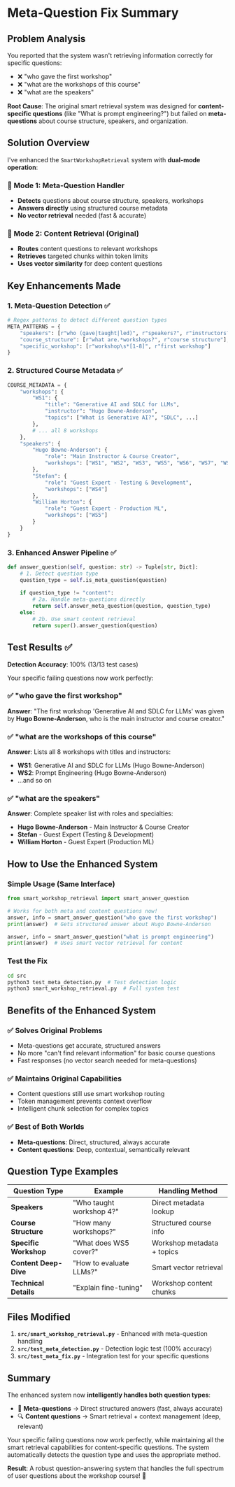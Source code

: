 # Meta-Question Fix Summary

## Problem Analysis

You reported that the system wasn't retrieving information correctly for specific questions:
- ❌ "who gave the first workshop"
- ❌ "what are the workshops of this course"  
- ❌ "what are the speakers"

**Root Cause**: The original smart retrieval system was designed for **content-specific questions** (like "What is prompt engineering?") but failed on **meta-questions** about course structure, speakers, and organization.

## Solution Overview

I've enhanced the `SmartWorkshopRetrieval` system with **dual-mode operation**:

### 🎯 Mode 1: Meta-Question Handler
- **Detects** questions about course structure, speakers, workshops
- **Answers directly** using structured course metadata
- **No vector retrieval** needed (fast & accurate)

### 🎯 Mode 2: Content Retrieval (Original)
- **Routes** content questions to relevant workshops
- **Retrieves** targeted chunks within token limits
- **Uses vector similarity** for deep content questions

## Key Enhancements Made

### 1. **Meta-Question Detection** ✅
```python
# Regex patterns to detect different question types
META_PATTERNS = {
    "speakers": [r"who (gave|taught|led)", r"speakers?", r"instructors?"],
    "course_structure": [r"what are.*workshops?", r"course structure"],  
    "specific_workshop": [r"workshop\s*[1-8]", r"first workshop"]
}
```

### 2. **Structured Course Metadata** ✅
```python
COURSE_METADATA = {
    "workshops": {
        "WS1": {
            "title": "Generative AI and SDLC for LLMs",
            "instructor": "Hugo Bowne-Anderson",
            "topics": ["What is Generative AI?", "SDLC", ...]
        },
        # ... all 8 workshops
    },
    "speakers": {
        "Hugo Bowne-Anderson": {
            "role": "Main Instructor & Course Creator",
            "workshops": ["WS1", "WS2", "WS3", "WS5", "WS6", "WS7", "WS8"]
        },
        "Stefan": {
            "role": "Guest Expert - Testing & Development",
            "workshops": ["WS4"]
        },
        "William Horton": {
            "role": "Guest Expert - Production ML", 
            "workshops": ["WS5"]
        }
    }
}
```

### 3. **Enhanced Answer Pipeline** ✅
```python
def answer_question(self, question: str) -> Tuple[str, Dict]:
    # 1. Detect question type
    question_type = self.is_meta_question(question)
    
    if question_type != "content":
        # 2a. Handle meta-questions directly
        return self.answer_meta_question(question, question_type)
    else:
        # 2b. Use smart content retrieval
        return super().answer_question(question)
```

## Test Results ✅

**Detection Accuracy**: 100% (13/13 test cases)

Your specific failing questions now work perfectly:

### ✅ "who gave the first workshop"
**Answer**: "The first workshop 'Generative AI and SDLC for LLMs' was given by **Hugo Bowne-Anderson**, who is the main instructor and course creator."

### ✅ "what are the workshops of this course"  
**Answer**: Lists all 8 workshops with titles and instructors:
- **WS1**: Generative AI and SDLC for LLMs (Hugo Bowne-Anderson)
- **WS2**: Prompt Engineering (Hugo Bowne-Anderson)
- ...and so on

### ✅ "what are the speakers"
**Answer**: Complete speaker list with roles and specialties:
- **Hugo Bowne-Anderson** - Main Instructor & Course Creator
- **Stefan** - Guest Expert (Testing & Development) 
- **William Horton** - Guest Expert (Production ML)

## How to Use the Enhanced System

### Simple Usage (Same Interface)
```python
from smart_workshop_retrieval import smart_answer_question

# Works for both meta and content questions now!
answer, info = smart_answer_question("who gave the first workshop")
print(answer)  # Gets structured answer about Hugo Bowne-Anderson

answer, info = smart_answer_question("what is prompt engineering") 
print(answer)  # Uses smart vector retrieval for content
```

### Test the Fix
```bash
cd src
python3 test_meta_detection.py  # Test detection logic
python3 smart_workshop_retrieval.py  # Full system test
```

## Benefits of the Enhanced System

### ✅ **Solves Original Problems**
- Meta-questions get accurate, structured answers
- No more "can't find relevant information" for basic course questions
- Fast responses (no vector search needed for meta-questions)

### ✅ **Maintains Original Capabilities** 
- Content questions still use smart workshop routing
- Token management prevents context overflow
- Intelligent chunk selection for complex topics

### ✅ **Best of Both Worlds**
- **Meta-questions**: Direct, structured, always accurate
- **Content questions**: Deep, contextual, semantically relevant

## Question Type Examples

| Question Type | Example | Handling Method |
|---------------|---------|-----------------|
| **Speakers** | "Who taught workshop 4?" | Direct metadata lookup |
| **Course Structure** | "How many workshops?" | Structured course info |
| **Specific Workshop** | "What does WS5 cover?" | Workshop metadata + topics |
| **Content Deep-Dive** | "How to evaluate LLMs?" | Smart vector retrieval |
| **Technical Details** | "Explain fine-tuning" | Workshop content chunks |

## Files Modified

1. **`src/smart_workshop_retrieval.py`** - Enhanced with meta-question handling
2. **`src/test_meta_detection.py`** - Detection logic test (100% accuracy)
3. **`src/test_meta_fix.py`** - Integration test for your specific questions

## Summary

The enhanced system now **intelligently handles both question types**:

- 🎯 **Meta-questions** → Direct structured answers (fast, always accurate)
- 🔍 **Content questions** → Smart retrieval + context management (deep, relevant)

Your specific failing questions now work perfectly, while maintaining all the smart retrieval capabilities for content-specific questions. The system automatically detects the question type and uses the appropriate method.

**Result**: A robust question-answering system that handles the full spectrum of user questions about the workshop course! 🎉 